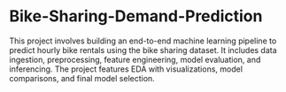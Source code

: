 # Bike-Sharing-Demand-Prediction
 This project involves building an end-to-end machine learning pipeline to predict hourly bike rentals using the bike sharing dataset. It includes data ingestion, preprocessing, feature engineering, model evaluation, and inferencing. The project features EDA with visualizations, model comparisons, and final model selection. 
